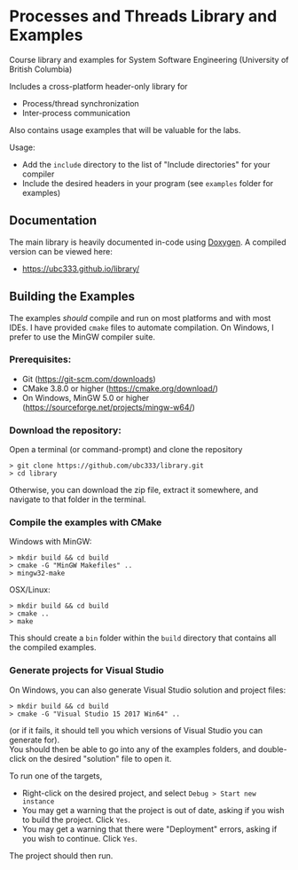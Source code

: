 # Processes and Threads Library and Examples

Course library and examples for System Software Engineering (University of British Columbia)

Includes a cross-platform header-only library for
- Process/thread synchronization
- Inter-process communication

Also contains usage examples that will be valuable for the labs.

Usage:
- Add the `include` directory to the list of "Include directories" for your compiler
- Include the desired headers in your program (see `examples` folder for examples)


## Documentation

The main library is heavily documented in-code using [Doxygen](http://www.stack.nl/~dimitri/doxygen/download.html).  A compiled version can be viewed here:
- https://ubc333.github.io/library/

## Building the Examples

The examples *should* compile and run on most platforms and with most IDEs.  I have provided `cmake` files to automate compilation.  On Windows, I prefer to use the MinGW compiler suite.

### Prerequisites:
- Git (https://git-scm.com/downloads)
- CMake 3.8.0 or higher (https://cmake.org/download/)
- On Windows, MinGW 5.0 or higher (https://sourceforge.net/projects/mingw-w64/)

### Download the repository:
Open a terminal (or command-prompt) and clone the repository
```
> git clone https://github.com/ubc333/library.git
> cd library
```
Otherwise, you can download the zip file, extract it somewhere, and navigate to that folder in the terminal.

### Compile the examples with CMake
Windows with MinGW:
```
> mkdir build && cd build
> cmake -G "MinGW Makefiles" ..
> mingw32-make
```
OSX/Linux:
```
> mkdir build && cd build
> cmake ..
> make
```
This should create a `bin` folder within the `build` directory that contains all the compiled examples.

### Generate projects for Visual Studio
On Windows, you can also generate Visual Studio solution and project files:
```
> mkdir build && cd build
> cmake -G "Visual Studio 15 2017 Win64" ..
```
(or if it fails, it should tell you which versions of Visual Studio you can generate for).  
You should then be able to go into any of the examples folders, and double-click on the desired "solution" file to open it.

To run one of the targets,
- Right-click on the desired project, and select `Debug > Start new instance`
- You may get a warning that the project is out of date, asking if you wish to build the project.  Click `Yes`.
- You may get a warning that there were "Deployment" errors, asking if you wish to continue.  Click `Yes`.

The project should then run.






